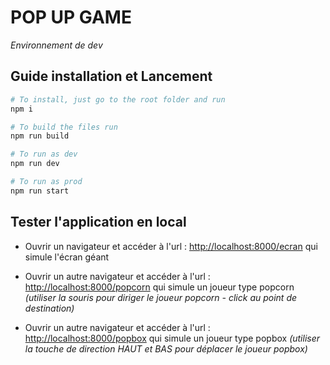 # POP UP GAME

_Environnement de dev_

## Guide installation et Lancement
```bash
# To install, just go to the root folder and run
npm i

# To build the files run
npm run build

# To run as dev
npm run dev

# To run as prod
npm run start
```

## Tester l'application en local

- Ouvrir un navigateur et accéder à l'url : [http://localhost:8000/ecran](http://localhost:8000/ecran) qui simule l'écran géant
- Ouvrir un autre navigateur et accéder à l'url : [http://localhost:8000/popcorn](http://localhost:8000/popcorn) qui simule un joueur type popcorn
_(utiliser la souris pour diriger le joueur popcorn - click au point de destination)_

- Ouvrir un autre navigateur et accéder à l'url : [http://localhost:8000/popbox](http://localhost:8000/popbox) qui simule un joueur type popbox
_(utiliser la touche de direction HAUT et BAS pour déplacer le joueur popbox)_

